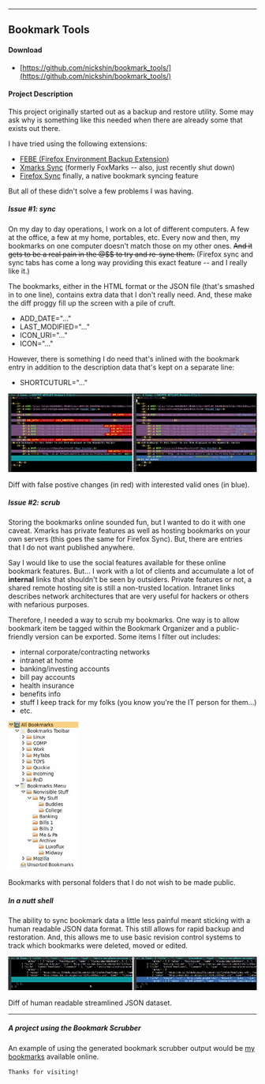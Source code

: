 
---
Bookmark Tools
---

#### Download

*   [https://github.com/nickshin/bookmark_tools/](https://github.com/nickshin/bookmark_tools/)

#### Project Description

This project originally started out as a backup and restore utility.
Some may ask why is something like this needed when there are already
some that exists out there.

I have tried using the following extensions:
*    [FEBE (Firefox Environment Backup Extension)](https://addons.mozilla.org/en-US/firefox/addon/febe/)
*    [Xmarks Sync](https://en.wikipedia.org/wiki/Xmarks_Sync) (formerly FoxMarks -- also, just recently shut down)
*    [Firefox Sync](https://www.mozilla.org/en-US/firefox/features/sync/) finally, a native bookmark syncing feature

But all of these didn't solve a few problems I was having.


##### Issue #1: sync

On my day to day operations, I work on a lot of different computers.
A few at the office, a few at my home, portables, etc.
Every now and then, my bookmarks on one computer doesn't match those on my
other ones.  ~~And it gets to be a real pain in the @$$ to try and re-sync
them.~~ (Firefox sync and sync tabs has come a long way providing this
exact feature -- and I really like it.)

The bookmarks, either in the HTML format or the JSON file (that's smashed
in to one line), contains extra data that I don't really need.
And, these make the diff proggy fill up the screen with a pile of cruft.

*    ADD_DATE="..."
*    LAST_MODIFIED="..."
*    ICON_URI="..."
*    ICON="..."

However, there is something I do need that's inlined with the bookmark
entry in addition to the description data that's kept on a separate line:

*    SHORTCUTURL="..."

![diff mess](img/diff_html_mess.jpg)

Diff with false postive changes (in red) with interested valid ones (in blue).

##### Issue #2: scrub

Storing the bookmarks online sounded fun, but I wanted to do it with one
caveat.  Xmarks has private features as well as hosting bookmarks on your
own servers (this goes the same for Firefox Sync).
But, there are entries that I do not want published anywhere.

Say I would like to use the social features available for these online bookmark
features. But... I work with a lot of clients and accumulate a lot of
**internal** links that shouldn't be seen by outsiders.
Private features or not, a shared remote hosting site is still a non-trusted
location.  Intranet links describes network architectures that are very useful
for hackers or others with nefarious purposes.

Therefore, I needed a way to scrub my bookmarks.  One way is to allow bookmark
item be tagged within the Bookmark Organizer and a public-friendly version
can be exported.  Some items I filter out includes:

*    internal corporate/contracting networks
*    intranet at home
*    banking/investing accounts
*    bill pay accounts
*    health insurance
*    benefits info
*    stuff I keep track for my folks (you know you're the IT person for them...)
*    etc.

![bookmarks sample](img/bkmks_sample.jpg)

Bookmarks with personal folders that I do not wish to be made public.

##### In a nutt shell

The ability to sync bookmark data a little less painful meant sticking with
a human readable JSON data format.  This still allows for rapid backup and
restoration.  And, this allows me to use basic revision control systems to
track which bookmarks were deleted, moved or edited.

![bookmarks json](img/diff_json.jpg)

Diff of human readable streamlined JSON dataset.

* * *

##### A project using the Bookmark Scrubber

An example of using the generated bookmark scrubber output would be
[my bookmarks](https://www.nickshin.com/bookmarks.html) available online.


```
Thanks for visiting!
```

